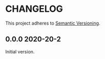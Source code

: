 # CHANGELOG

This project adheres to [Semantic Versioning](https://semver.org/spec/v2.0.0.html).

## 0.0.0 2020-20-2

Initial version.
